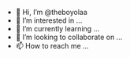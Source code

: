 - 👋 Hi, I’m @theboyolaa
- 👀 I’m interested in ...
- 🌱 I’m currently learning ...
- 💞️ I’m looking to collaborate on ...
- 📫 How to reach me ...

<!---
theboyolaa/theboyolaa is a ✨ special ✨ repository because its `README.md` (this file) appears on your GitHub profile.
You can click the Preview link to take a look at your changes.
--->
